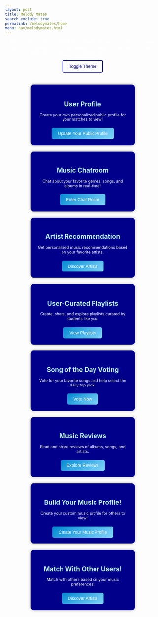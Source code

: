 ```yaml
---
layout: post 
title: Melody Mates
search_exclude: true
permalink: /melodymates/home
menu: nav/melodymates.html
---
```




<html lang="en">
   <meta charset="UTF-8">
   <meta name="viewport" content="width=device-width, initial-scale=1.0">
   <link rel="stylesheet" href="https://cdnjs.cloudflare.com/ajax/libs/font-awesome/6.0.0-beta3/css/all.min.css">
   <style>
       /* Default Theme (Dark Blue, Light Blue, Dark Green) */
       {
           background-color: #e3f2fd; /* Light Blue */
           color: #006400; /* Dark Green */
           font-family: Arial, sans-serif;
           margin: 0;
           padding: 0;
           transition: all 0.3s ease;
       }

       .navbar {
           display: flex;
           justify-content: space-around;
           align-items: center;
           padding: 10px 20px;
           background-color: #00008B; /* Dark Blue */
           position: sticky;
           top: 0;
           z-index: 10;
           transition: background-color 0.3s ease;
       }

       .navbar a {
           color: #fff;
           text-decoration: none;
           font-size: 1.1em;
           padding: 8px 16px;
           transition: color 0.3s ease, border-bottom 0.3s ease;
           border-bottom: 2px solid transparent;
       }

       .navbar a:hover {
           color: #b2ebf2; /* Light Blue */
           border-bottom: 2px solid #004d00; /* Dark Green */
           font-weight: bold;
       }

       /* Theme Toggle Button */
       .theme-toggle {
           background: none;
           border: 2px solid #00008B; /* Dark Blue */
           color: #00008B;
           padding: 10px 20px;
           cursor: pointer;
           font-size: 1em;
           border-radius: 5px;
           transition: all 0.3s ease;
       }

       .theme-toggle:hover {
           background-color: #004d00;
           color: #fff;
       }

       /* Main container for music page */
       .container {
           display: flex;
           flex-wrap: wrap;
           justify-content: space-around;
           gap: 20px;
           padding: 30px;
           max-width: 1200px;
           margin: 0 auto;
       }

       /* Sections for each feature */
       .section {
           background-color: #00008B; /* Dark Blue */
           border-radius: 10px;
           padding: 20px;
           width: 300px;
           text-align: center;
           box-shadow: 0 0 10px rgba(0, 0, 0, 0.3);
           transition: background-color 0.3s ease, color 0.3s ease;
       }

       .section h2 {
           color: #b2ebf2; /* Light Blue */
           font-size: 1.5em;
           margin-bottom: 15px;
       }

       .section p {
           font-size: 0.9em;
           color: #f1f1f1; /* Light Text */
           margin-bottom: 20px;
       }

       /* Stylish Buttons */
       .section button {
           background: linear-gradient(145deg, #0288d1, #81d4fa); /* Gradient from Blue to Light Blue */
           border: none;
           padding: 10px 20px;
           font-size: 1em;
           color: white;
           cursor: pointer;
           border-radius: 5px;
           transition: background 0.3s ease, transform 0.3s ease;
       }

       .section button:hover {
           background-color: #00008B; /* Dark Blue */
           transform: scale(1.05);
       }

       /* Light Theme (for toggle functionality) */
       body.light-mode {
           background-color: #2c6e49; /* Sage Green */
           color: #004d00; /* Dark Green */
       }

       .navbar.light-mode {
           background-color: #2c6e49; /*  Sage Green */
       }

       .navbar.light-mode a {
           color: #004d00;
       }

       .section.light-mode {
           background-color: #2c6e49; /* Sage Green */
           color: #004d00; /* Dark Green */
       }

       .section h2.light-mode {
           color: #00008B; /* Dark Blue */
       }

       .section button.light-mode {
           background: linear-gradient(145deg, #81c784, #0288d1); /* Gradient from Light Sage Green to Blue */
           color: white;
       }

   </style>
   <!-- Navigation Bar -->
   <div class="navbar">
       <a href="chat_room.html">Music Chatroom</a>
       <a href="artist-recommendation.html">Artist Recommendations</a>
       <a href="user-playlists.html">User-Curated Playlists</a>
       <a href="song-voting.html">Song of the Day Voting</a>
       <a href="reviews.html">Music Reviews</a>
       <a href="userprofile_setup.html">User Profile</a>
       <a href="profile_building.html">Build Music Profile</a>
       <a href="profile_matching.html">Matching</a>
   </div>

   <!-- Theme Toggle Button -->
   <div style="text-align: center; padding: 10px;">
       <button class="theme-toggle" onclick="toggleTheme()">Toggle Theme</button>
   </div>

   <!-- Music Page Content -->
   <div class="container">
      <!-- User Profile Setup -->
       <div class="section" id="user_profile">
           <h2>User Profile</h2>
           <p>Create your own personalized public profile for your matches to view!</p>
           <button onclick="window.location.href='userprofile_setup.html'">Update Your Public Profile</button>
       </div>
       <!-- Music Chatroom Section -->
       <div class="section" id="chat_room">
           <h2>Music Chatroom</h2>
           <p>Chat about your favorite genres, songs, and albums in real-time!</p>
           <button onclick="window.location.href='chat_room.html'">Enter Chat Room</button>
       </div>
       <!-- Artist Recommendation Section -->
       <div class="section" id="artist-recommendation">
           <h2>Artist Recommendation</h2>
           <p>Get personalized music recommendations based on your favorite artists.</p>
           <button onclick="window.location.href='artist-recommendation.html'">Discover Artists</button>
       </div>
       <!-- User-Curated Playlists Section -->
       <div class="section" id="user-playlists">
           <h2>User-Curated Playlists</h2>
           <p>Create, share, and explore playlists curated by students like you.</p>
           <button onclick="window.location.href='user-playlists.html'">View Playlists</button>
       </div>
       <!-- Song of the Day Voting Section -->
       <div class="section" id="song-voting">
           <h2>Song of the Day Voting</h2>
           <p>Vote for your favorite songs and help select the daily top pick.</p>
           <button onclick="window.location.href='song-voting.html'">Vote Now</button>
       </div>
       <!-- Music Reviews Section -->
       <div class="section" id="reviews">
           <h2>Music Reviews</h2>
           <p>Read and share reviews of albums, songs, and artists.</p>
           <button onclick="window.location.href='reviews.html'">Explore Reviews</button>
       </div>
       <!-- Music Profile Section -->
       <div class="section" id="Music Profile Building">
           <h2>Build Your Music Profile!</h2>
           <p>Create your custom music profile for others to view!</p>
           <button onclick="window.location.href='profile_building.html'">Create Your Music Profile</button>
        </div>
        <!-- Profile Matching Section -->
       <div class="section" id="Profile Matching">
           <h2>Match With Other Users!</h2>
           <p>Match with others based on your music preferences!</p>
           <button onclick="window.location.href='profile_matching.html'">Discover Artists</button>
       </div>
   </div>

   <script>
       function toggleTheme() {
           document.body.classList.toggle('light-mode');
           document.querySelectorAll('.section').forEach(function(section) {
               section.classList.toggle('light-mode');
           });
           document.querySelectorAll('.navbar').forEach(function(navbar) {
               navbar.classList.toggle('light-mode');
           });
       }
   </script>
</html>
